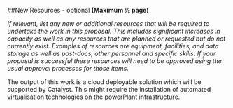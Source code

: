 ##New Resources - optional 
**(Maximum ½ page)**

_If relevant, list any new or additional resources that will be required to undertake the work in this proposal.  This includes significant increases in capacity as well as any resources that are planned or requested but do not currently exist. Examples of resources are equipment, facilities, and data storage as well as post-docs, other personnel and specific skills. If your proposal is successful these resources will need to be approved using the usual approval processes for those items._

The output of this work is a cloud deployable solution which will be supported by Catalyst. This might require the installation of automated virtualisation technologies on the powerPlant infrastructure.